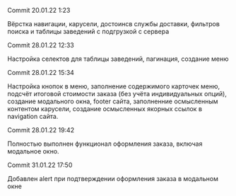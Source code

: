Commit 20.01.22 1:23

Вёрстка навигации, карусели, достоинсв службы доставки, фильтров поиска и таблицы заведений с подгрузкой с сервера

Commit 28.01.22 12:33

Настройка селектов для таблицы заведений, пагинация, создание меню

Commit 28.01.22 15:34

Настройка кнопок в меню, заполнение содержимого карточек меню, подсчёт итоговой стоимости заказа (без учёта индивидуальных опций), создание модального окна, footer сайта, заполненние осмысленным контентом карусели, создание осмысленных якорных ссылок в navigation сайта.

Commit 28.01.22 19:42

Полностью выполнен функционал оформления заказа, включая модальное окно.

Commit 31.01.22 17:50

Добавлен alert при подтверждении оформления заказа в модальном окне
